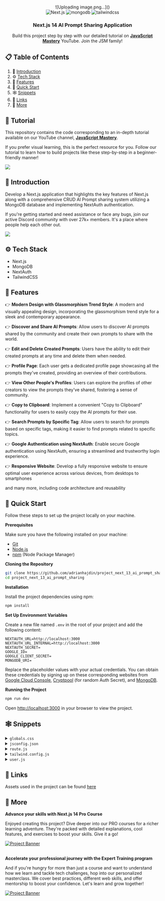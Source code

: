 <div align="center">
  <br />
    ![Uploading image.png…]()

  <br />

  <div>
    <img src="https://img.shields.io/badge/-Next_JS-black?style=for-the-badge&logoColor=white&logo=nextdotjs&color=000" alt="Next.js" />
    <img src="https://img.shields.io/badge/-Mongodb-black?style=for-the-badge&logoColor=white&logo=mongodb&color=47A248" alt="mongodb" />
    <img src="https://img.shields.io/badge/-Tailwind_CSS-black?style=for-the-badge&logoColor=white&logo=tailwindcss&color=06B6D4" alt="tailwindcss" />
  </div>

  <h3 align="center">Next.js 14 AI Prompt Sharing Application</h3>

   <div align="center">
     Build this project step by step with our detailed tutorial on <a href="https://www.youtube.com/@javascriptmastery/videos" target="_blank"><b>JavaScript Mastery</b></a> YouTube. Join the JSM family!
    </div>
</div>

## 📋 <a name="table">Table of Contents</a>

1. 🤖 [Introduction](#introduction)
2. ⚙️ [Tech Stack](#tech-stack)
3. 🔋 [Features](#features)
4. 🤸 [Quick Start](#quick-start)
5. 🕸️ [Snippets](#snippets)
6. 🔗 [Links](#links)
7. 🚀 [More](#more)

## 🚨 Tutorial

This repository contains the code corresponding to an in-depth tutorial available on our YouTube channel, <a href="https://www.youtube.com/@javascriptmastery/videos" target="_blank"><b>JavaScript Mastery</b></a>. 

If you prefer visual learning, this is the perfect resource for you. Follow our tutorial to learn how to build projects like these step-by-step in a beginner-friendly manner!

<a href="https://youtu.be/wm5gMKuwSYk?feature=shared" target="_blank"><img src="https://github.com/sujatagunale/EasyRead/assets/151519281/1736fca5-a031-4854-8c09-bc110e3bc16d" /></a>

## <a name="introduction">🤖 Introduction</a>

Develop a Next.js application that highlights the key features of Next.js along with a comprehensive CRUD AI Prompt sharing system utilizing a MongoDB database and implementing NextAuth authentication.

If you're getting started and need assistance or face any bugs, join our active Discord community with over 27k+ members. It's a place where people help each other out.

<a href="https://discord.com/invite/n6EdbFJ" target="_blank"><img src="https://github.com/sujatagunale/EasyRead/assets/151519281/618f4872-1e10-42da-8213-1d69e486d02e" /></a>

## <a name="tech-stack">⚙️ Tech Stack</a>

- Next.js
- MongoDB
- NextAuth
- TailwindCSS

## <a name="features">🔋 Features</a>

👉 **Modern Design with Glassmorphism Trend Style**: A modern and visually appealing design, incorporating the glassmorphism trend style for a sleek and contemporary appearance.

👉 **Discover and Share AI Prompts**: Allow users to discover AI prompts shared by the community and create their own prompts to share with the world.

👉 **Edit and Delete Created Prompts**: Users have the ability to edit their created prompts at any time and delete them when needed.

👉 **Profile Page**: Each user gets a dedicated profile page showcasing all the prompts they've created, providing an overview of their contributions.

👉 **View Other People's Profiles**: Users can explore the profiles of other creators to view the prompts they've shared, fostering a sense of community.

👉 **Copy to Clipboard**: Implement a convenient "Copy to Clipboard" functionality for users to easily copy the AI prompts for their use.

👉 **Search Prompts by Specific Tag**: Allow users to search for prompts based on specific tags, making it easier to find prompts related to specific topics.

👉 **Google Authentication using NextAuth**: Enable secure Google authentication using NextAuth, ensuring a streamlined and trustworthy login experience.

👉 **Responsive Website**: Develop a fully responsive website to ensure optimal user experience across various devices, from desktops to smartphones

and many more, including code architecture and reusability 

## <a name="quick-start">🤸 Quick Start</a>

Follow these steps to set up the project locally on your machine.

**Prerequisites**

Make sure you have the following installed on your machine:

- [Git](https://git-scm.com/)
- [Node.js](https://nodejs.org/en)
- [npm](https://www.npmjs.com/) (Node Package Manager)

**Cloning the Repository**

```bash
git clone https://github.com/adrianhajdin/project_next_13_ai_prompt_sharing.git
cd project_next_13_ai_prompt_sharing
```

**Installation**

Install the project dependencies using npm:

```bash
npm install
```

**Set Up Environment Variables**

Create a new file named `.env` in the root of your project and add the following content:

```env
NEXTAUTH_URL=http://localhost:3000
NEXTAUTH_URL_INTERNAL=http://localhost:3000
NEXTAUTH_SECRET=
GOOGLE_ID=
GOOGLE_CLIENT_SECRET=
MONGODB_URI=
```

Replace the placeholder values with your actual credentials. You can obtain these credentials by signing up on these corresponding websites from [Google Cloud Console](https://console.cloud.google.com/welcome?rapt=AEjHL4MBaLLneW6OfAHf_zgms1eWZFw1wdy0_KIC4uh1nEqh2m4ojOvrXNlzJ4h7CZTkpiWgcsoHbUvS-FMdCP7WIkaVlPAeU7cnVR6Y0wJHeLMOtU6KAzA&project=promptopia-385410), [Cryptpool](https://www.cryptool.org/en/cto/openssl) (for random Auth Secret), and [MongoDB](https://www.mongodb.com/). 

**Running the Project**

```bash
npm run dev
```

Open [http://localhost:3000](http://localhost:3000) in your browser to view the project.

## <a name="snippets">🕸️ Snippets</a>

<details>
<summary><code>globals.css</code></summary>

```css
@import url("https://fonts.googleapis.com/css2?family=Inter:wght@100;200;300;400;500;600;700;800;900&display=swap");

@tailwind base;
@tailwind components;
@tailwind utilities;

/* 
  Note: The styles for this gradient grid background is heavily inspired by the creator of this amazing site (https://dub.sh) – all credits go to them! 
*/

.main {
  width: 100vw;
  min-height: 100vh;
  position: fixed;
  display: flex;
  justify-content: center;
  padding: 120px 24px 160px 24px;
  pointer-events: none;
}

.main:before {
  background: radial-gradient(circle, rgba(2, 0, 36, 0) 0, #fafafa 100%);
  position: absolute;
  content: "";
  z-index: 2;
  width: 100%;
  height: 100%;
  top: 0;
}

.main:after {
  content: "";
  background-image: url("/assets/images/grid.svg");
  z-index: 1;
  position: absolute;
  width: 100%;
  height: 100%;
  top: 0;
  opacity: 0.4;
  filter: invert(1);
}

.gradient {
  height: fit-content;
  z-index: 3;
  width: 100%;
  max-width: 640px;
  background-image: radial-gradient(
      at 27% 37%,
      hsla(215, 98%, 61%, 1) 0px,
      transparent 0%
    ),
    radial-gradient(at 97% 21%, hsla(125, 98%, 72%, 1) 0px, transparent 50%),
    radial-gradient(at 52% 99%, hsla(354, 98%, 61%, 1) 0px, transparent 50%),
    radial-gradient(at 10% 29%, hsla(256, 96%, 67%, 1) 0px, transparent 50%),
    radial-gradient(at 97% 96%, hsla(38, 60%, 74%, 1) 0px, transparent 50%),
    radial-gradient(at 33% 50%, hsla(222, 67%, 73%, 1) 0px, transparent 50%),
    radial-gradient(at 79% 53%, hsla(343, 68%, 79%, 1) 0px, transparent 50%);
  position: absolute;
  content: "";
  width: 100%;
  height: 100%;
  filter: blur(100px) saturate(150%);
  top: 80px;
  opacity: 0.15;
}

@media screen and (max-width: 640px) {
  .main {
    padding: 0;
  }
}

/* Tailwind Styles */

.app {
  @apply relative z-10 flex justify-center items-center flex-col max-w-7xl mx-auto sm:px-16 px-6;
}

.black_btn {
  @apply rounded-full border border-black bg-black py-1.5 px-5 text-white transition-all hover:bg-white hover:text-black text-center text-sm font-inter flex items-center justify-center;
}

.outline_btn {
  @apply rounded-full border border-black bg-transparent py-1.5 px-5 text-black transition-all hover:bg-black hover:text-white text-center text-sm font-inter flex items-center justify-center;
}

.head_text {
  @apply mt-5 text-5xl font-extrabold leading-[1.15] text-black sm:text-6xl;
}

.orange_gradient {
  @apply bg-gradient-to-r from-amber-500 via-orange-600 to-yellow-500 bg-clip-text text-transparent;
}

.green_gradient {
  @apply bg-gradient-to-r from-green-400 to-green-500 bg-clip-text text-transparent;
}

.blue_gradient {
  @apply bg-gradient-to-r from-blue-600 to-cyan-600 bg-clip-text text-transparent;
}

.desc {
  @apply mt-5 text-lg text-gray-600 sm:text-xl max-w-2xl;
}

.search_input {
  @apply block w-full rounded-md border border-gray-200 bg-white py-2.5 font-satoshi pl-5 pr-12 text-sm shadow-lg font-medium focus:border-black focus:outline-none focus:ring-0;
}

.copy_btn {
  @apply w-7 h-7 rounded-full bg-white/10 shadow-[inset_10px_-50px_94px_0_rgb(199,199,199,0.2)] backdrop-blur flex justify-center items-center cursor-pointer;
}

.glassmorphism {
  @apply rounded-xl border border-gray-200 bg-white/20 shadow-[inset_10px_-50px_94px_0_rgb(199,199,199,0.2)] backdrop-blur p-5;
}

.prompt_layout {
  @apply space-y-6 py-8 sm:columns-2 sm:gap-6 xl:columns-3;
}

/* Feed Component */
.feed {
  @apply mt-16 mx-auto w-full max-w-xl flex justify-center items-center flex-col gap-2;
}

/* Form Component */
.form_textarea {
  @apply w-full flex rounded-lg h-[200px] mt-2 p-3 text-sm text-gray-500 outline-0;
}

.form_input {
  @apply w-full flex rounded-lg mt-2 p-3 text-sm text-gray-500 outline-0;
}

/* Nav Component */
.logo_text {
  @apply max-sm:hidden font-satoshi font-semibold text-lg text-black tracking-wide;
}

.dropdown {
  @apply absolute right-0 top-full mt-3 w-full p-5 rounded-lg bg-white min-w-[210px] flex flex-col gap-2 justify-end items-end;
}

.dropdown_link {
  @apply text-sm font-inter text-gray-700 hover:text-gray-500 font-medium;
}

/* PromptCard Component */
.prompt_card {
  @apply flex-1 break-inside-avoid rounded-lg border border-gray-300 bg-white/20 bg-clip-padding p-6 pb-4 backdrop-blur-lg backdrop-filter md:w-[360px] w-full h-fit;
}

.flex-center {
  @apply flex justify-center items-center;
}

.flex-start {
  @apply flex justify-start items-start;
}

.flex-end {
  @apply flex justify-end items-center;
}

.flex-between {
  @apply flex justify-between items-center;
}
```

</details>

<details>
<summary><code>jsconfig.json</code></summary>

```json
{
  "compilerOptions": {
    "paths": {
      "@*": ["./*"]
    }
  }
}
```

</details>

<details>
<summary><code>route.js</code></summary>

```javascript
import Prompt from "@models/prompt";
import { connectToDB } from "@utils/database";

export const GET = async (request, { params }) => {
    try {
        await connectToDB()

        const prompt = await Prompt.findById(params.id).populate("creator")
        if (!prompt) return new Response("Prompt Not Found", { status: 404 });

        return new Response(JSON.stringify(prompt), { status: 200 })

    } catch (error) {
        return new Response("Internal Server Error", { status: 500 });
    }
}

export const PATCH = async (request, { params }) => {
    const { prompt, tag } = await request.json();

    try {
        await connectToDB();

        // Find the existing prompt by ID
        const existingPrompt = await Prompt.findById(params.id);

        if (!existingPrompt) {
            return new Response("Prompt not found", { status: 404 });
        }

        // Update the prompt with new data
        existingPrompt.prompt = prompt;
        existingPrompt.tag = tag;

        await existingPrompt.save();

        return new Response("Successfully updated the Prompts", { status: 200 });
    } catch (error) {
        return new Response("Error Updating Prompt", { status: 500 });
    }
};

export const DELETE = async (request, { params }) => {
    try {
        await connectToDB();

        // Find the prompt by ID and remove it
        await Prompt.findByIdAndRemove(params.id);

        return new Response("Prompt deleted successfully", { status: 200 });
    } catch (error) {
        return new Response("Error deleting prompt", { status: 500 });
    }
};
```

</details>

<details>
<summary><code>tailwind.config.js</code></summary>

```javascript
/** @type {import('tailwindcss').Config} */
module.exports = {
  content: [
    './pages/**/*.{js,ts,jsx,tsx,mdx}',
    './components/**/*.{js,ts,jsx,tsx,mdx}',
    './app/**/*.{js,ts,jsx,tsx,mdx}',
  ],
  theme: {
    extend: {
      fontFamily: {
        satoshi: ['Satoshi', 'sans-serif'],
        inter: ['Inter', 'sans-serif'],
      },
      colors: {
        'primary-orange': '#FF5722',
      }
    },
  },
  plugins: [],
}
```

</details>

<details>
<summary><code>user.js</code></summary>

```javascript
username: {
    type: String,
    required: [true, 'Username is required!'],
    match: [/^(?=.{8,20}$)(?![_.])(?!.*[_.]{2})[a-zA-Z0-9._]+(?<![_.])$/, "Username invalid, it should contain 8-20 alphanumeric letters and be unique!"]
  },
```

</details>

## <a name="links">🔗 Links</a>

Assets used in the project can be found [here](https://drive.google.com/file/d/15bGW9HBImu1p3HAYalnaj2Ig_Sn-1c-f/view)

## <a name="more">🚀 More</a>

**Advance your skills with Next.js 14 Pro Course**

Enjoyed creating this project? Dive deeper into our PRO courses for a richer learning adventure. They're packed with detailed explanations, cool features, and exercises to boost your skills. Give it a go!

<a href="https://jsmastery.pro/next14" target="_blank">
<img src="https://github.com/sujatagunale/EasyRead/assets/151519281/557837ce-f612-4530-ab24-189e75133c71" alt="Project Banner">
</a>

<br />
<br />

**Accelerate your professional journey with the Expert Training program**

And if you're hungry for more than just a course and want to understand how we learn and tackle tech challenges, hop into our personalized masterclass. We cover best practices, different web skills, and offer mentorship to boost your confidence. Let's learn and grow together!

<a href="https://www.jsmastery.pro/masterclass" target="_blank">
<img src="https://github.com/sujatagunale/EasyRead/assets/151519281/fed352ad-f27b-400d-9b8f-c7fe628acb84" alt="Project Banner">
</a>

#
